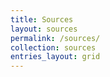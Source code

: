 ```yaml
---
title: Sources
layout: sources
permalink: /sources/
collection: sources
entries_layout: grid
---
```

